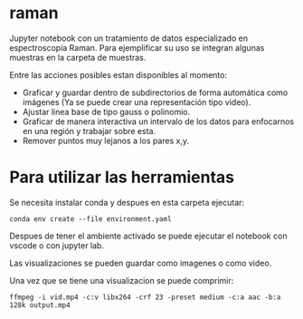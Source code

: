 # raman

Jupyter notebook con un tratamiento de datos especializado en espectroscopía Raman.
Para ejemplificar su uso se integran algunas muestras en la carpeta de muestras.

Entre las acciones posibles estan disponibles al momento:

- Graficar y guardar dentro de subdirectorios de forma automática como imágenes (Ya se puede crear una representación tipo video).
- Ajustar linea base de tipo gauss o polinomio.
- Graficar de manera interactiva un intervalo de los datos para enfocarnos en una región y trabajar sobre esta.
- Remover puntos muy lejanos a los pares x,y.


# Para utilizar las herramientas
Se necesita instalar conda y despues en esta carpeta ejecutar:
```
conda env create --file environment.yaml
```

Despues de tener el ambiente activado se puede ejecutar el notebook con vscode o con jupyter lab.

Las visualizaciones se pueden guardar como imagenes o como video.

Una vez que se tiene una visualizacion se puede comprimir:

`
ffmpeg -i vid.mp4 -c:v libx264 -crf 23 -preset medium -c:a aac -b:a 128k output.mp4
`